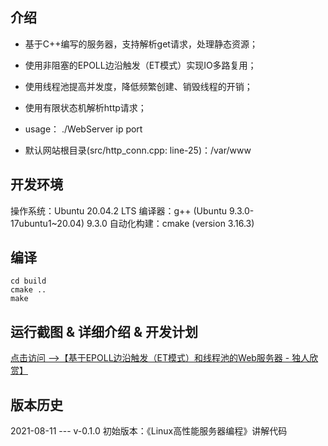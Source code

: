 ## 介绍

- 基于C++编写的服务器，支持解析get请求，处理静态资源；

- 使用非阻塞的EPOLL边沿触发（ET模式）实现IO多路复用；

- 使用线程池提高并发度，降低频繁创建、销毁线程的开销；

- 使用有限状态机解析http请求；

- usage： ./WebServer ip port

- 默认网站根目录(src/http_conn.cpp: line-25)：/var/www

## 开发环境
操作系统：Ubuntu 20.04.2 LTS
编译器：g++ (Ubuntu 9.3.0-17ubuntu1~20.04) 9.3.0
自动化构建：cmake (version 3.16.3)

## 编译
```shell
cd build
cmake ..
make
```

## 运行截图 & 详细介绍 & 开发计划

[点击访问 -->【基于EPOLL边沿触发（ET模式）和线程池的Web服务器 - 独人欣赏】](https://www.wangyusong.cn/archives/851.html)

## 版本历史
2021-08-11 --- v-0.1.0
初始版本：《Linux高性能服务器编程》讲解代码
